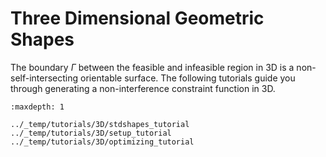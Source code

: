 # Three Dimensional Geometric Shapes

The boundary $\Gamma$ between the feasible and infeasible region in 3D is a non-self-intersecting orientable surface. 
The following tutorials guide you through generating a non-interference constraint function in 3D.

```{toctree}
:maxdepth: 1

../_temp/tutorials/3D/stdshapes_tutorial
../_temp/tutorials/3D/setup_tutorial
../_temp/tutorials/3D/optimizing_tutorial
```